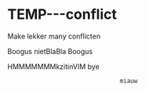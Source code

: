 # TEMP---conflict 
Make lekker many conflicten

Boogus nietBlaBla
Boogus

HMMMMMMMkzitinVIM bye







									miauw	
